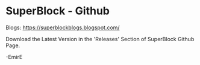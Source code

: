 # SuperBlock - Github

Blogs: https://superblockblogs.blogspot.com/

Download the Latest Version in the 'Releases' Section of SuperBlock Github Page.

-EmirE
